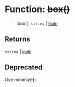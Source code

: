 # Function: ~~box()~~

> **box**(): `string` \| [`Node`](../classes/Node)

## Returns

`string` \| [`Node`](../classes/Node)

## Deprecated

Use minimize()

